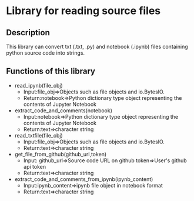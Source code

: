 # Library for reading source files

## Description
This library can convert txt (.txt, .py) and notebook (.ipynb) files containing python source code into strings.

## Functions of this library
- read_ipynb(file_obj)
  - Input:file_obj⇒Objects such as file objects and io.BytesIO.
  - Return:notebook⇒Python dictionary type object representing the contents of Jupyter Notebook 
- extract_code_and_comments(notebook)
  - Input:notebook⇒Python dictionary type object representing the contents of Jupyter Notebook 
  - Return:text⇒character string
- read_txtfile(file_obj)
  - Input:file_obj⇒Objects such as file objects and io.BytesIO.
  - Return:text⇒character string
- get_file_from_github(github_url,token)
  - Input:
	github_url⇒Source code URL on github
	token⇒User's github api token
  - Return:text⇒character string
- extract_code_and_comments_from_ipynb(ipynb_content)
  - Input:ipynb_content⇒ipynb file object in notebook format
  - Return:text⇒character string
